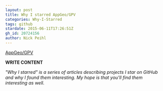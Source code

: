 ```yaml
---
layout: post
title: Why I starred AppGeo/GPV
categories: Why-I-Starred
tags: github
stardate: 2015-06-11T17:26:51Z
gh_id: 20724156
author: Nick Peihl
---
```


[AppGeo/GPV](star.repo.html_url)

**WRITE CONTENT**

*"Why I starred" is a series of articles describing projects I star on GitHub and why I found them interesting. My hope is that you'll find them interesting as well.*

